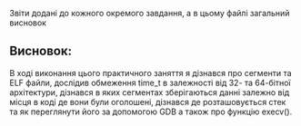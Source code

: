 Звіти додані до кожного окремого завдання, а в цьому файлі загальний висновок

## Висновок:
В ході виконання цього практичного заняття я дізнався про сегменти та ELF файли, дослідив обмеження time_t в залежності від 32- та 64-бітної архітектури, дізнався в яких сегментах зберігаються данні залежно від місця в коді де вони були оголошені, дізнався де розташовується стек та як переглянути його за допомогою GDB а також про функцію execv().